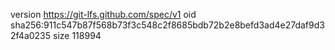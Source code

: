 version https://git-lfs.github.com/spec/v1
oid sha256:911c547b87f568b73f3c548c2f8685bdb72b2e8befd3ad4e27daf9d32f4a0235
size 118994
